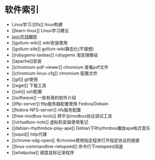 # 软件索引

* Linux学习:[[lfs]] linux构建
* [[learn-linux]] Linux学习建议
* [json在线解析](http://jsoneditoronline.org/)
* [[gollum-wiki]] wiki安装使用
* [[gollum-site]] gollum-wiki静态化(不理想)
* [[rubygems-taobao]] rubygems 淘宝镜像站
* [[apache]]安装
* [[chromium-pdf-viewer]] chromium 查看pdf文件 
* [[chromium-linux-cfg]] chromium 配置文件
* [[git]] git使用
* [[wget]]  下载工具
* [[ssh]] ssh配置
* [[softwave]] 一些有用的软件介绍
* [[tftp-server]] tftp服务器配置使用 Fedora/Debain
* [[fedora-NFS-server]] nfs服务配置
* [[free-modbus-tools]] 跨平台modbus协议调试工具
* [[virtualbox-note]] 虚拟机安装使用笔记
* [[debian-rhythmbox-play-ape]] Debian下Rhythmbox播放ape格式音乐
* [[squid]] http代理
* [[chrome-xdg-open]] 令chrome使用指定程序打开指定协议的链接
* [[linux-commandline-netspeed]] 命令行下netspeed测速
* [[whatpulse]] 键盘鼠标记录程序